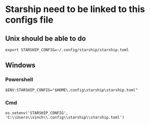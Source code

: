 # Starship need to be linked to this configs file

## Unix should be able to do

```shell
export STARSHIP_CONFIG=~/.config/starship/starship.toml
```

## Windows

### Powershell

```shell
$ENV:STARSHIP_CONFIG="$HOME\.config\starship\starship.toml"
```

### Cmd

```shell
os.setenv('STARSHIP_CONFIG', 'C:\\Users\\vinch\\.config\\starship\\starship.toml')
```
